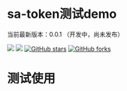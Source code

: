 
# sa-token测试demo


当前最新版本：0.0.1 （开发中，尚未发布）

[![](https://img.shields.io/badge/Author-大白菜-orange.svg)](https://github.com/Technicalcontrol/sa-token)
[![](https://img.shields.io/badge/version-1.0.0-brightgreen.svg)](https://github.com/Technicalcontrol/sa-token)
[![GitHub stars](https://img.shields.io/github/stars/xiejiabin1/sqfx-java.svg?style=social&label=Stars)](https://github.com/Technicalcontrol/sa-token)
[![GitHub forks](https://img.shields.io/github/forks/xiejiabin1/sqfx-java.svg?style=social&label=Fork)](https://github.com/Technicalcontrol/sa-token)

# 测试使用


